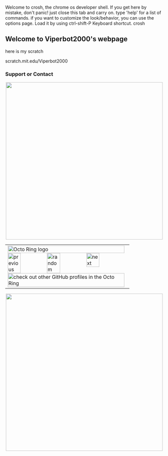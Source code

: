 Welcome to crosh, the chrome os developer shell.
If you get here by mistake, don't panic! just close this tab and carry on.
type 'help' for a list of commands.
if you want to customize the look/behavior, you can use the options page.
Load it by using ctrl-shift-P Keyboard shortcut.
crosh

## Welcome to Viperbot2000's webpage

here is my scratch

scratch.mit.edu/Viperbot2000


### Support or Contact
<div id="header" align="center">
  <img src="https://64.media.tumblr.com/ee55bdffd2f627d845b098f7512799dc/tumblr_ml5ug7bR5i1qg33uoo2_500.gifv" width="500"/>
</div>

<table><tbody><tr><td><a href="https://octo-ring.com/"><img src="https://octo-ring.com/static/img/widget/top.png" width="99%" alt="Octo Ring logo" align="top"></a><br><a href="https://octo-ring.com/p/viperbot2000/prev"><img src="https://octo-ring.com/static/img/widget/prev.png" width="33%" alt="previous" align="top" title="previous profile"></a><a href="https://octo-ring.com/p/viperbot2000/random"><img src="https://octo-ring.com/static/img/widget/random.png" width="33%" alt="random" align="top" title="random profile"></a><a href="https://octo-ring.com/p/viperbot2000/next"><img src="https://octo-ring.com/static/img/widget/next.png" width="33%" alt="next" align="top" title="next profile"></a><br><a href="https://octo-ring.com/"><img src="https://octo-ring.com/static/img/widget/bottom.png" width="99%" alt="check out other GitHub profiles in the Octo Ring" align="top"></a></td></tr></tbody></table>
<div id="header" align="center">
  <img src="https://github-profile-trophy.vercel.app/?username=Viperbot2000" width="500"/>
</div>

